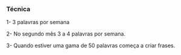 ### Técnica 
1- 3 palavras por semana

2-  No segundo mês 3 a 4 palavras por semana.

3- Quando estiver uma gama de 50 palavras começa a criar frases.


